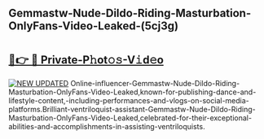 ## Gemmastw-Nude-Dildo-Riding-Masturbation-OnlyFans-Video-Leaked-(5cj3g)


# <h2><a href="https://mediaupload.pro?-19M">🔗👉 🔴 Private-P𝚑ot𝚘𝚜-V𝚒d𝚎o</a></h2>

[![NEW UPDATED](https://i.imgur.com/0qMVB7G.gif)](https://mediaupload.pro?-19M)
Online-influencer-Gemmastw-Nude-Dildo-Riding-Masturbation-OnlyFans-Video-Leaked,known-for-publishing-dance-and-lifestyle-content,-including-performances-and-vlogs-on-social-media-platforms.Brilliant-ventriloquist-assistant-Gemmastw-Nude-Dildo-Riding-Masturbation-OnlyFans-Video-Leaked,celebrated-for-their-exceptional-abilities-and-accomplishments-in-assisting-ventriloquists.  